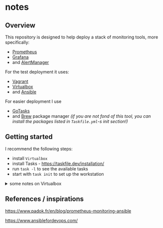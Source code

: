 # notes

## Overview
This repository is designed to help deploy a stack of monitoring tools, more specifically:

- [Prometheus](https://prometheus.io/)
- [Grafana](https://grafana.com/)
- and [AlertManager](https://prometheus.io/docs/alerting/latest/alertmanager/)

For the test deployment it uses:

- [Vagrant](https://www.vagrantup.com/)
- [Virtualbox](https://www.virtualbox.org/)
- and [Ansible](https://docs.ansible.com/)

For easier deployment I use
- [GoTasks](https://taskfile.dev/)
- and [Brew](https://docs.brew.sh/Installation) package manager _(if you are not fond of this tool, you can install the packages listed in `Taskfile.yml`-s init section!)_

## Getting started

I recommend the following steps:

- install `Virtualbox`
- install Tasks - <https://taskfile.dev/installation/>
- run `task -l` to see the available tasks
- start with `task init` to set up the workstation

<details>
<summary>some notes on Virtualbox</summary>

I have not included installation steps for Virtualbox. The main reason behind this is:

- if you are a using Linux or Mac, chances are you are using everything in the same terminal --> installing `Virtualbox` should be trivial with your favorite package manager
- if you are in the same situation like I am - using Windows laptops mostly - then you will have some challenges:
    - you will need to run `Virtualbox` on the Winodws OS
    - but Ansible wont work on Windows --> you need to run that from `WSL2`
    - `Vagrant` would work on both, but you probably want to run it on `WSL2`
the solution for this is mostly described here: <https://developer.hashicorp.com/vagrant/docs/other/wsl> - but might require some tweaking / troubleshooting on your end...

</details>


## References / inspirations

<https://www.padok.fr/en/blog/prometheus-monitoring-ansible>

<https://www.ansiblefordevops.com/>
